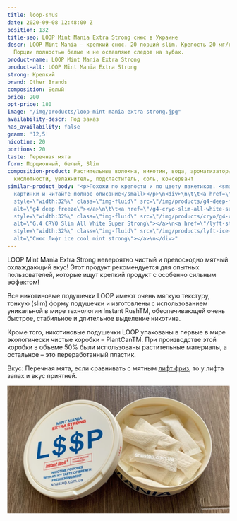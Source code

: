 ```yaml
---
title: loop-snus
date: 2020-09-08 12:48:00 Z
position: 132
title-seo: LOOP Mint Mania Extra Strong снюс в Украине
descr: LOOP Mint Mania – крепкий снюс. 20 порций slim. Крепость 20 мг/г. Вкус мята.
  Порции полностью белые и не оставляют следов на зубах.
product-name: LOOP Mint Mania Extra Strong
product-alt: LOOP Mint Mania Extra Strong
strong: Крепкий
brand: Other Brands
composition: Белый
price: 200
opt-price: 180
image: "/img/products/loop-mint-mania-extra-strong.jpg"
availability-descr: Под заказ
has_availability: false
gramm: '12,5'
nicotine: 20
portions: 20
taste: Перечная мята
form: Порционный, белый, Slim
composition-product: Растительные волокна, никотин, вода, ароматизаторы, регулятор
  кислотности, увлажнитель, подсластитель, соль, консервант
similar-product_body: "<p>Похожи по крепости и по цвету пакетиков. <small>Жмите на
  картинки и читайте полное описание</small></p>\n<div>\n\t\t<a href=\"/g4-deep-freeze-slim-all-white\"><img
  style=\"width:32%\" class=\"img-fluid\" src=\"/img/products/g4-deep-freeze.jpg\"
  alt=\"g4 deep freeze\"></a>\n\t\t<a href=\"/g4-cryo-slim-all-white-super-strong\"><img
  style=\"width:32%\" class=\"img-fluid\" src=\"/img/products/cryo/g4-cryo-all-white-open-portion.jpg\"
  alt=\"G.4 CRYO Slim All White Super Strong\"></a>\n<a href=\"/lyft-strong-ice-cool-mint-slim-all-white\"><img
  style=\"width:32%\" class=\"img-fluid\" src=\"/img/products/lyft-ice-cool-mint/lyft-ice-cool-mint.JPG\"
  alt=\"Снюс Лифт ice cool mint strong\"></a>\n</div>"
---
```


LOOP Mint Mania Extra Strong невероятно чистый и превосходно мятный охлаждающий вкус! Этот продукт рекомендуется для опытных пользователей, которые ищут крепкий продукт с особенно сильным эффектом!

Все никотиновые подушечки LOOP имеют очень мягкую текстуру, тонкую (slim) форму подушечки и изготовлены с использованием уникальной в мире технологии Instant RushTM, обеспечивающей очень быстрое, стабильное и длительное выделение никотина.

Кроме того, никотиновые подушечки LOOP упакованы в первые в мире экологически чистые коробки – PlantCanTM. При производстве этой коробки в объеме 50% были использованы растительные материалы, а остальное – это переработанный пластик.

Вкус: Перечная мята, если сравнивать с мятным [лифт фриз](/lyft-x-strong-freeze-slim-white), то у лифта запах и вкус приятней.
<div class="popup-gallery d-flex mb-3">
	<a href="/img/products/loop/loop-snus.jpg" title="Белые порции"><img class="img-fluid" src="/img/products/loop/loop-snus.jpg" alt="LOOP Mint Mania Extra Strong Open"></a>
</div>